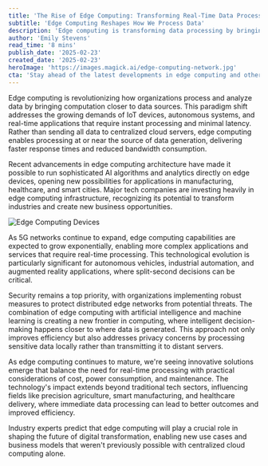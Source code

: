 ```yaml
---
title: 'The Rise of Edge Computing: Transforming Real-Time Data Processing'
subtitle: 'Edge Computing Reshapes How We Process Data'
description: 'Edge computing is transforming data processing by bringing computation closer to data sources, enabling real-time analysis and faster response times for IoT devices and autonomous systems. This technological shift is creating new possibilities across industries, from manufacturing to healthcare.'
author: 'Emily Stevens'
read_time: '8 mins'
publish_date: '2025-02-23'
created_date: '2025-02-23'
heroImage: 'https://images.magick.ai/edge-computing-network.jpg'
cta: 'Stay ahead of the latest developments in edge computing and other transformative technologies. Follow us on LinkedIn for expert insights and analysis that keep you informed about the future of tech.'
---
```


Edge computing is revolutionizing how organizations process and analyze data by bringing computation closer to data sources. This paradigm shift addresses the growing demands of IoT devices, autonomous systems, and real-time applications that require instant processing and minimal latency. Rather than sending all data to centralized cloud servers, edge computing enables processing at or near the source of data generation, delivering faster response times and reduced bandwidth consumption.

Recent advancements in edge computing architecture have made it possible to run sophisticated AI algorithms and analytics directly on edge devices, opening new possibilities for applications in manufacturing, healthcare, and smart cities. Major tech companies are investing heavily in edge computing infrastructure, recognizing its potential to transform industries and create new business opportunities.

![Edge Computing Devices](https://i.magick.ai/PIXE/1838406181100_edge_devices_img.webp)

As 5G networks continue to expand, edge computing capabilities are expected to grow exponentially, enabling more complex applications and services that require real-time processing. This technological evolution is particularly significant for autonomous vehicles, industrial automation, and augmented reality applications, where split-second decisions can be critical.

Security remains a top priority, with organizations implementing robust measures to protect distributed edge networks from potential threats. The combination of edge computing with artificial intelligence and machine learning is creating a new frontier in computing, where intelligent decision-making happens closer to where data is generated. This approach not only improves efficiency but also addresses privacy concerns by processing sensitive data locally rather than transmitting it to distant servers.

As edge computing continues to mature, we're seeing innovative solutions emerge that balance the need for real-time processing with practical considerations of cost, power consumption, and maintenance. The technology's impact extends beyond traditional tech sectors, influencing fields like precision agriculture, smart manufacturing, and healthcare delivery, where immediate data processing can lead to better outcomes and improved efficiency.

Industry experts predict that edge computing will play a crucial role in shaping the future of digital transformation, enabling new use cases and business models that weren't previously possible with centralized cloud computing alone.